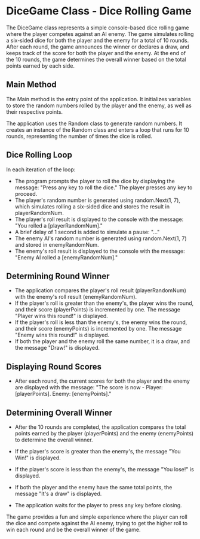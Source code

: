 # DiceGame Class - Dice Rolling Game
The DiceGame class represents a simple console-based dice rolling game where the player competes against an AI enemy. The game simulates rolling a six-sided dice for both the player and the enemy for a total of 10 rounds. After each round, the game announces the winner or declares a draw, and keeps track of the score for both the player and the enemy. At the end of the 10 rounds, the game determines the overall winner based on the total points earned by each side.

## Main Method
The Main method is the entry point of the application. It initializes variables to store the random numbers rolled by the player and the enemy, as well as their respective points.

The application uses the Random class to generate random numbers. It creates an instance of the Random class and enters a loop that runs for 10 rounds, representing the number of times the dice is rolled.

## Dice Rolling Loop
In each iteration of the loop:

* The program prompts the player to roll the dice by displaying the message: "Press any key to roll the dice." The player presses any key to proceed.
* The player's random number is generated using random.Next(1, 7), which simulates rolling a six-sided dice and stores the result in playerRandomNum.
* The player's roll result is displayed to the console with the message: "You rolled a [playerRandomNum]."
* A brief delay of 1 second is added to simulate a pause: "..."
* The enemy AI's random number is generated using random.Next(1, 7) and stored in enemyRandomNum.
* The enemy's roll result is displayed to the console with the message: "Enemy AI rolled a [enemyRandomNum]."
## Determining Round Winner
* The application compares the player's roll result (playerRandomNum) with the enemy's roll result (enemyRandomNum).
* If the player's roll is greater than the enemy's, the player wins the round, and their score (playerPoints) is incremented by one. The message "Player wins this round!" is displayed.
* If the player's roll is less than the enemy's, the enemy wins the round, and their score (enemyPoints) is incremented by one. The message "Enemy wins this round!" is displayed.
* If both the player and the enemy roll the same number, it is a draw, and the message "Draw!" is displayed.
## Displaying Round Scores
* After each round, the current scores for both the player and the enemy are displayed with the message: "The score is now - Player: [playerPoints]. Enemy: [enemyPoints]."
## Determining Overall Winner
* After the 10 rounds are completed, the application compares the total points earned by the player (playerPoints) and the enemy (enemyPoints) to determine the overall winner.

* If the player's score is greater than the enemy's, the message "You Win!" is displayed.

* If the player's score is less than the enemy's, the message "You lose!" is displayed.

* If both the player and the enemy have the same total points, the message "It's a draw" is displayed.

* The application waits for the player to press any key before closing.

The game provides a fun and simple experience where the player can roll the dice and compete against the AI enemy, trying to get the higher roll to win each round and be the overall winner of the game.
